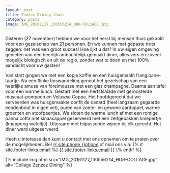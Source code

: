 ```yaml
---
layout: post
title: Zenzez Dining thuis
category: posts
image: IMG_20161127_130556214_HDR-COLLAGE.jpg
---
```


Gisteren (27 november) hebben we voor het eerst bij mensen thuis gekookt voor een gezelschap van 21 personen. En we kunnen met gepaste trots zeggen: het was een groot succes! Hoe lijkt u dat? In uw eigen omgeving  genieten van een heerlijk ambachtelijk gemaakt diner, alles vers en zoveel mogelijk biologisch en uit de regio, zonder wat te doen en met 100% aandacht voor uw gasten!


Van start gingen we met een kopje koffie en een huisgemaakt frangipane-taartje. Na een flinke boswandeling genoot het gezelschap van een heerlijke amuse van forelmousse met een glas champagne. Daarna aan tafel voor een warme lunch. Gestart met een herfstsalade met geroosterde muscaat-pompoen en Veluwse Coppa. Het hoofdgerecht dat we serveerden was huisgemaakte confit de canard (heel langzaam gegaarde eendenbout in eigen vet), puree van zoete- en gewone aardappel, warme groenten en stoofpeertjes. We sloten de warme lunch af met een romige panna cotta met sinaasappel geserveerd met een zelfgebakken kniepertje (knapperig wafeltje). Uiteraard met bijpassende wijnen bij elk gerecht.  Het diner werd uitgeserveerd.


Heeft u interesse dan kunt u contact met ons opnemen om te praten over de mogelijkheden. Bel <a href="tel:{{ site:phone }}">{{ site.phone }}</a><a href="tel:{{ site:phone }}"><i class="w3-margin-left material-icons">phone</i></a> of mail ons via: {% if site.footer-links.email %}
<a href="mailto:{{ site.footer-links.email }}?Subject=Information" target="_top">{{ site.footer-links.email }}</a>
{% endif %}

{% include img.html src="IMG_20161127_130556214_HDR-COLLAGE.jpg" alt="Collage Zenzez Dining" %}
